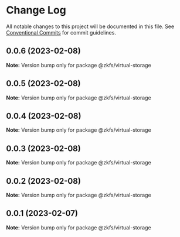 # Change Log

All notable changes to this project will be documented in this file.
See [Conventional Commits](https://conventionalcommits.org) for commit guidelines.

## 0.0.6 (2023-02-08)

**Note:** Version bump only for package @zkfs/virtual-storage

## 0.0.5 (2023-02-08)

**Note:** Version bump only for package @zkfs/virtual-storage

## 0.0.4 (2023-02-08)

**Note:** Version bump only for package @zkfs/virtual-storage

## 0.0.3 (2023-02-08)

**Note:** Version bump only for package @zkfs/virtual-storage

## 0.0.2 (2023-02-08)

**Note:** Version bump only for package @zkfs/virtual-storage

## 0.0.1 (2023-02-07)

**Note:** Version bump only for package @zkfs/virtual-storage
